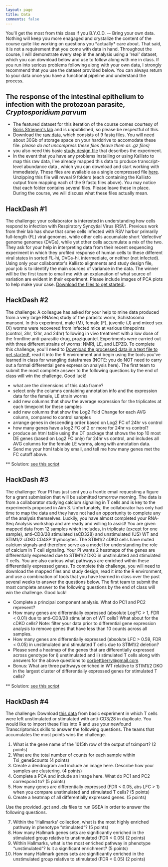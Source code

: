 ```yaml
---
layout: page
title: Data
comments: false
---
```


<p class="message">
You'll get the most from this class if you B.Y.O.D. -- Bring your own data.  Nothing will keep you more enagaged and crystalize the content of the course quite like working on questions you *actually* care about.  That said, it is not a requirement that you come with data in hand.  Throughout the course, I will demonstrate every step in the analysis using a 'real' dataset, which you can download below and use to follow along with me in class.  If you run into serious problems following along with your own data, I strongly recommend that you use the dataset provided below.  You can always return to your data once you have a functional pipeline and understand the process.  
</p>

## The response of the intestinal epithelium to infection with the protozoan parasite, *Cryptosporidium parvum*
* The featured dataset for this iteration of the course comes courtesy of [Boris Striepen's lab](http://cellbio.uga.edu/directory/faculty/boris-striepen) and is unpublished, so please be respectful of this.  
* Download the [raw data](https://drive.google.com/drive/folders/0B-uUeUVY3YYUOVNGeDZvTXg1Q1U?usp=sharing), which consists of 9 fastq files.  You will need about 30Gb of storage space on your harddrive to accomodate these file.  *please do not uncompress these files (leave them as .gz files)*
* you also need this basic [study design file](http://DIYtranscriptomics.github.io/Software/files/Crypto_studyDesign.txt) that describes the experiment.
* In the event that you have any problems installing or using Kallisto to map this raw data, I've already mapped this data to produce transcript-level abundance data , which you can download and start working with immediately.  These files are available as a single compressed file [here](https://drive.google.com/drive/folders/0B-uUeUVY3YYUdHBidl9CTVR2N2M?usp=sharing).  Unzipping this file will reveal 9 folders (each containing the Kallisto output from mapping each of the 9 fastq files above).  You may notice that each folder contains several files.  Please leave these in place.  During the course, we will discuss what these files actually mean.

## HackDash #1
The challenge: your collaborator is interested in understanding how cells respond to infection with Respiratory Syncytial Virus (RSV).  Previous work from their lab has show that some cells infected with RSV harbor primarily full-length (FL) viral genomes, while other cells accumulate short 'defective' genome genomes (DVGs), while yet other cells accumulate a mix of the two.  They ask for your help in interpreting data from their recent sequencing experiment in which they profiled response of human cells to these different viral states in sorted FL-hi, DVGs-hi, intermediate, or neither (not infected).  Using only your collaborator's Kallisto alignments and study design file, your job is to identify the main sources of variance in the data.  The winner will be the first team to email me with an explanation of what source of variation are evident in their experiment. Please include images of PCA plots to help make your case.  [Download the files to get started!](https://drive.google.com/file/d/0B-uUeUVY3YYUSTl6ZmZfcElid28/view?usp=sharing).

## HackDash #2
The challenge: A colleague has asked for your help to mine data produced from a very large RNAseq study of the parasitc worm, Schistosoma mansoni.  In this experiment, male (M), female (F), juvenile (J) and mixed sex (X) worms were recovered from infected mice at various timepoints (control, 3hr, 12hr, and 24hr) following in vivo treatment with a low dose of the frontline anti-parasitic drug, praziquantel.  Experiments were carried out with three different strains of worms: NMRI, LE, and LEPZQ.  To complete this challenge, you'll need to [Download the processed data in a text file to get started!](http://DIYtranscriptomics.github.io/Data/files/data.unfiltered.txt), read it into the R environment and begin using the tools you've learned in class for wrangling dataframes (NOTE: you do NOT need to carry out a formal differential gene expression analysis here).  The first team to submit the most complete answer to the following questions by the end of class will win the challenge.  Good luck! 

* what are the dimensions of this data frame?
* select only the columns containing annotation info and the expression data for the female, LE strain worms
* add new columns that show the average expression for the triplicates at each timepoint for these samples
* add new columns that show the Log2 Fold Change for each AVG column, compared to control samples
* arrange genes in descending order based on Log2 FC of 24hr vs control
* how many genes have a log2 FC of 2 or more for 24hr vs control?
* produce an html table using the DT package that shows the top 10 most DE genes (based on Log2 FC only) for 24hr vs control, and includes all AVG columns for the female LE worms, along with annotation data.  
* Send me your html table by email, and tell me how many genes met the FC cutoff above.

** Solution: [see this script](http://DIYtranscriptomics.github.io/Data/files/hackdash2_solution.R)


## HackDash #3
The challenge: Your PI has just sent you a frantic email requesting a figure for a grant submission that will be submitted tomorrow morning. The data is from a collaborator studying calcium signaling in T cells and is key to the experiments proposed in Aim 3. Unfortunately, the collaborator has only had time to map the data and they have not had an opportunity to complete any of the analysis themselves. Luckily, you have almost completed your RNA-Seq Analysis workshop and are ready and willing to assist! You are given mapped data from 12 samples which includes, in triplicate (except for one sample), anti-CD3/28 stimulated (aCD328) and unstimulated (US) WT and STIM1/2 cDKO CD4SP thymocytes. The STIM1/2 cDKO cells have muted calcium signals and therefore serve as a model for understanding the role of calcium in T cell signaling. Your PI wants 2 heatmaps of the genes are differentially expressed due to STIM1/2 DKO in unstimulated and stimulated T cells. You are also curious what pathways are enriched within these differentially expressed genes. To complete this challenge, you will need to download the mapped files and study design, read it into the R environment, and use a combination of tools that you have learned in class over the past several weeks to answer the questions below. The first team to submit the most complete answer to the following questions by the end of class will win the challenge. Good luck!

* Complete a principal component analysis. What do PC1 and PC2 represent?
* How many genes are differentially expressed (absolute LogFC > 1, FDR < 0.01) due to anti-CD3/28 stimulation of WT cells? What about for the cDKO cells? Note: filter your data prior to differential gene expression analysis to remove genes that have less than 10 counts across all samples.
* How many genes are differentially expressed (absolute LFC > 0.59, FDR < 0.05) in unstimulated and stimulated T cells due to STIM1/2 deletion?
* Please send a heatmap of the genes that are differentially expressed across genotype for i) unstimulated and ii) stimulated T cells along with answers for the above questions to corbettberry@gmail.com.
* Bonus: What are three pathways enriched in WT relative to STIM1/2 DKO in the largest cluster of differentially expressed genes for stimulated T cells?


** Solution: [see this script](http://DIYtranscriptomics.github.io/Data/files/hackdash3_solution.R)


## HackDash #4
The challenge: Download [this data](https://drive.google.com/file/d/0B-uUeUVY3YYUdTZ2bTJCZ3VyNWs/view?usp=sharing) from basic experiment in which T cells were left unstimulated or stimulated with anti-CD3/28 in duplicate. You would like to import these files into R and use your newfound Transcriptomics skills to answer the following questions.  The teams that accumulates the most points wins the challenge.

1.	What is the gene name of the 1015th row of the output of tximport? (2 points)
2.	What are the total number of counts for each sample within Txi_gene$counts (4 points)
3.	Create a dendrogram and include an image here. Describe how your samples are clustering. (4 points)
4.	Complete a PCA and include an image here. What do PC1 and PC2 correspond to? (5 points)
5.	How many genes are differentially expressed (FDR < 0.05, abs LFC > 1) when you compare unstimulated and stimulated T cells? (5 points)
6.	Create a heatmap of all differentially expressed genes. (5 points)

Use the provided .gct and .cls files to run GSEA in order to answer the following questions.

7.	Within the 'Hallmarks' collection, what is the most highly enriched pathway in phenotype “stimulated”? (5 points)
8.	How many Hallmark genes sets are significantly enriched in the stimulated group relative to unstimulated (FDR < 0.05) (2 points)
9.	Within Hallmarks, what is the most enriched pathway in phenotype “unstimulated”? Is it a significant enrichment? (5 points)
10.	How many Hallmark genes sets are significantly enriched in the unstimulated group relative to stimulated (FDR < 0.05) (2 points)
